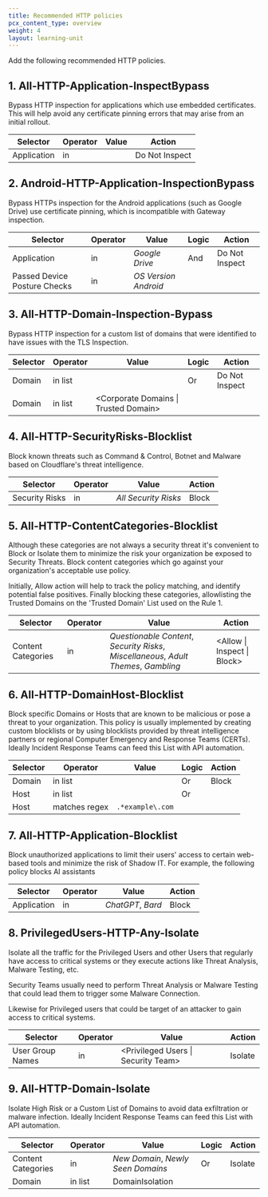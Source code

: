 ```yaml
---
title: Recommended HTTP policies
pcx_content_type: overview
weight: 4
layout: learning-unit
---
```


Add the following recommended HTTP policies.

## 1. All-HTTP-Application-InspectBypass

Bypass HTTP inspection for applications which use embedded certificates. This will help avoid any certificate pinning errors that may arise from an initial rollout.

| Selector    | Operator | Value            | Action         |
| ----------- | -------- | ---------------- | -------------- |
| Application | in       | <Do Not Inspect> | Do Not Inspect |

## 2. Android-HTTP-Application-InspectionBypass

Bypass HTTPs inspection for the Android applications (such as Google Drive) use certificate pinning, which is incompatible with Gateway inspection.

| Selector                     | Operator | Value                | Logic | Action         |
| ---------------------------- | -------- | -------------------- | ----- | -------------- |
| Application                  | in       | _Google Drive_       | And   | Do Not Inspect |
| Passed Device Posture Checks | in       | _OS Version Android_ |       |                |

## 3. All-HTTP-Domain-Inspection-Bypass

Bypass HTTP inspection for a custom list of domains that were identified to have issues with the TLS Inspection.

| Selector | Operator | Value                                 | Logic | Action         |
| -------- | -------- | ------------------------------------- | ----- | -------------- |
| Domain   | in list  | <DomainInspectionBypass>              | Or    | Do Not Inspect |
| Domain   | in list  | <Corporate Domains \| Trusted Domain> |       |                |

## 4. All-HTTP-SecurityRisks-Blocklist

Block known threats such as Command & Control, Botnet and Malware based on Cloudflare's threat intelligence.

| Selector       | Operator | Value                | Action |
| -------------- | -------- | -------------------- | ------ |
| Security Risks | in       | _All Security Risks_ | Block  |

## 5. All-HTTP-ContentCategories-Blocklist

Although these categories are not always a security threat it's convenient to Block or Isolate them to minimize the risk your organization be exposed to Security Threats. Block content categories which go against your organization's acceptable use policy.

Initially, Allow action will help to track the policy matching, and identify potential false positives. Finally blocking these categories, allowlisting the Trusted Domains on the 'Trusted Domain' List used on the Rule 1.

| Selector           | Operator | Value                                                                                 | Action                      |
| ------------------ | -------- | ------------------------------------------------------------------------------------- | --------------------------- |
| Content Categories | in       | _Questionable Content_, _Security Risks_, _Miscellaneous_, _Adult Themes_, _Gambling_ | <Allow \| Inspect \| Block> |

## 6. All-HTTP-DomainHost-Blocklist

Block specific Domains or Hosts that are known to be malicious or pose a threat to your organization. This policy is usually implemented by creating custom blocklists or by using blocklists provided by threat intelligence partners or regional Computer Emergency and Response Teams (CERTs). Ideally Incident Response Teams can feed this List with API automation.

| Selector | Operator      | Value             | Logic | Action |
| -------- | ------------- | ----------------- | ----- | ------ |
| Domain   | in list       | <DomainBlocklist> | Or    | Block  |
| Host     | in list       | <HostBlocklist>   | Or    |        |
| Host     | matches regex | `.*example\.com`  |       |        |

## 7. All-HTTP-Application-Blocklist

Block unauthorized applications to limit their users' access to certain web-based tools and minimize the risk of Shadow IT. For example, the following policy blocks AI assistants

| Selector    | Operator | Value             | Action |
| ----------- | -------- | ----------------- | ------ |
| Application | in       | _ChatGPT_, _Bard_ | Block  |

## 8. PrivilegedUsers-HTTP-Any-Isolate

Isolate all the traffic for the Privileged Users and other Users that regularly have access to critical systems or they execute actions like Threat Analysis, Malware Testing, etc.

Security Teams usually need to perform Threat Analysis or Malware Testing that could lead them to trigger some Malware Connection.

Likewise for Privileged users that could be target of an attacker to gain access to critical systems.

| Selector         | Operator | Value                               | Action  |
| ---------------- | -------- | ----------------------------------- | ------- |
| User Group Names | in       | <Privileged Users \| Security Team> | Isolate |

## 9. All-HTTP-Domain-Isolate

Isolate High Risk or a Custom List of Domains to avoid data exfiltration or malware infection. Ideally Incident Response Teams can feed this List with API automation.

| Selector           | Operator | Value                              | Logic | Action  |
| ------------------ | -------- | ---------------------------------- | ----- | ------- |
| Content Categories | in       | _New Domain_, _Newly Seen Domains_ | Or    | Isolate |
| Domain             | in list  | DomainIsolation                    |       |         |
